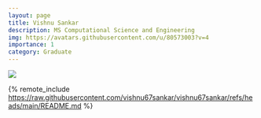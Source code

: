```yaml
---
layout: page
title: Vishnu Sankar
description: MS Computational Science and Engineering
img: https://avatars.githubusercontent.com/u/80573003?v=4
importance: 1
category: Graduate
---
```


<div class="profile mb-3 float-right mb-3"> 
<img src="https://avatars.githubusercontent.com/u/80573003?v=4" class="img-fluid z-depth-1 rounded"/>
</div>

{% remote_include https://raw.githubusercontent.com/vishnu67sankar/vishnu67sankar/refs/heads/main/README.md %}
